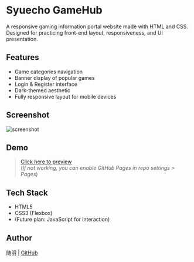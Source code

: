 # Syuecho GameHub

A responsive gaming information portal website made with HTML and CSS.  
Designed for practicing front-end layout, responsiveness, and UI presentation.

## Features

- Game categories navigation
- Banner display of popular games
- Login & Register interface
- Dark-themed aesthetic
- Fully responsive layout for mobile devices

## Screenshot

![screenshot](./screenshot.png)

## Demo

> [Click here to preview](https://surban047.github.io/A-game-website/)  
(*If not working, you can enable GitHub Pages in repo settings > Pages*)

## Tech Stack

- HTML5
- CSS3 (Flexbox)
- (Future plan: JavaScript for interaction)

## Author

随羽 | [GitHub](https://github.com/surban047)
